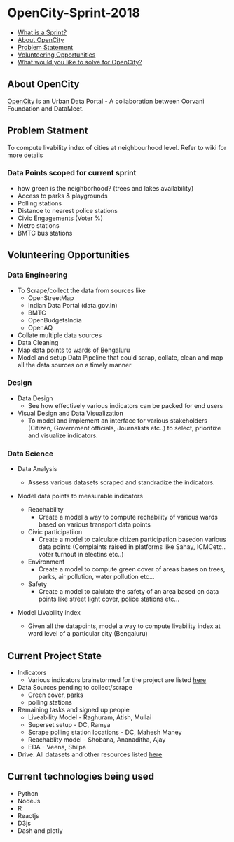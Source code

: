 # OpenCity-Sprint-2018
- [What is a Sprint?](https://github.com/DataKind-BLR/Sprint/wiki)
- [About OpenCity](https://github.com/DataKind-BLR/OpenCity-Sprint-2018#about-opencity)
- [Problem Statement](https://github.com/DataKind-BLR/OpenCity-Sprint-2018/wiki)
- [Volunteering Opportunities](https://github.com/DataKind-BLR/OpenCity-Sprint-2018#volunteering-opportunities)
- [What would you like to solve for OpenCity?](https://github.com/DataKind-BLR/OpenCity-Sprint-2018/issues)

## About OpenCity

[OpenCity](http://opencity.in//) is an Urban Data Portal - A collaboration between Oorvani Foundation and DataMeet. 


## Problem Statment
  To compute livability index of cities at neighbourhood level. Refer to wiki for more details

### Data Points scoped for current sprint
- how green is the neighborhood? (trees and lakes availability) 
- Access to parks & playgrounds
- Polling stations
- Distance to nearest police stations
- Civic Engagements (Voter %)
- Metro stations
- BMTC bus stations
 
## Volunteering Opportunities
  ### Data Engineering
  - To Scrape/collect the data from sources like
    - OpenStreetMap
    - Indian Data Portal (data.gov.in)
    - BMTC
    - OpenBudgetsIndia
    - OpenAQ
  - Collate multiple data sources
  - Data Cleaning
  - Map data points to wards of Bengaluru
  - Model and setup Data Pipeline that could scrap, collate, clean and map all the data sources on a timely manner

  ### Design
  - Data Design
    - See how effectively various indicators can be packed for end users
  - Visual Design and Data Visualization
    - To model and implement an interface for various stakeholders (Citizen, Government officials, Journalists etc..) to select, prioritize and visualize indicators.
     
  ### Data Science
  - Data Analysis
    - Assess various datasets scraped and standradize the indicators.
    
  - Model data points to measurable indicators
  
    - Reachability
      - Create a model a way to compute rechability of various wards based on various transport data points
    - Civic participatiion
      - Create a model to calculate citizen participation basedon various data points (Complaints raised in platforms like Sahay, ICMCetc.. voter turnout in electins etc..) 
    - Environment
      - Create a model to compute green cover of areas bases on trees, parks, air pollution, water pollution etc...  
    - Safety
      - Create a model to calulate the safety of an area based on data points like street light cover, police stations etc... 
  
  - Model Livability index
    - Given all the datapoints, model a way to compute livability index at ward level of a particular city (Bengaluru)

## Current Project State
  - Indicators
    - Various indicators brainstormed for the project are listed [here](https://docs.google.com/spreadsheets/d/1yrmouKdaCkhYW6U-Kh0UhcDiSBooThtr9fjFY6VgWTU/edit#gid=0)
  - Data Sources pending to collect/scrape
    - Green cover, parks
    - polling stations
  - Remaining tasks and signed up people
    - Liveability Model - Raghuram, Atish, Mullai
    - Superset setup - DC, Ramya
    - Scrape polling station locations - DC, Mahesh Maney
    - Reachablity model - Shobana, Ananaditha, Ajay
    - EDA - Veena, Shilpa
  - Drive: All datasets and other resources listed [here](https://drive.google.com/drive/u/1/folders/1E6gX6oPp7koAskiLDRVXuDS3dAd6v9rq) 

## Current technologies being used
- Python
- NodeJs
- R
- Reactjs
- D3js
- Dash and plotly
